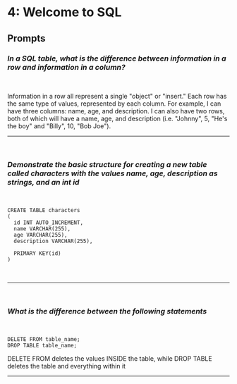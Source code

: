 # 4: Welcome to SQL

## Prompts

### *In a SQL table, what is the difference between information in a row and information in a column?*
<br/>

Information in a row all represent a single "object" or "insert." Each row has the same type of values, represented by each column. For example, I can have three columns: name, age, and description. I can also have two rows, both of which will have a name, age, and description (i.e. "Johnny", 5, "He's the boy" and "Billy", 10, "Bob Joe").
<br/><hr/><br/>

### *Demonstrate the basic structure for creating a new table called characters with the values name, age, description as strings, and an int id*
<br/>

```
CREATE TABLE characters
(
  id INT AUTO_INCREMENT,
  name VARCHAR(255),
  age VARCHAR(255),
  description VARCHAR(255),

  PRIMARY KEY(id)
)
```
<br/><hr/><br/>

### *What is the difference between the following statements*
<br/>

```
DELETE FROM table_name;
DROP TABLE table_name;
```

DELETE FROM deletes the values INSIDE the table, while DROP TABLE deletes the table and everything within it
<br/><hr/><br/>